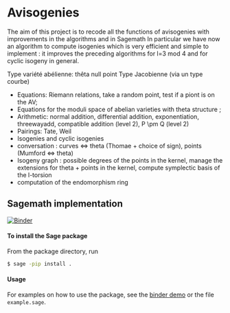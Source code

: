 # Avisogenies

The aim of this project is to recode all the functions of avisogenies with improvements in the algorithms and in Sagemath
In  particular we have now an algorithm to compute isogenies which is very efficient and simple to implement : it improves the preceding algorithms for l=3 mod 4 and for cyclic isogeny in general.

Type variété abélienne: thêta null point
Type Jacobienne (via un type courbe)

- Equations: Riemann relations, take a random point, test if a piont is on the AV;
- Equations for the moduli space of abelian varieties with theta structure ;
- Arithmetic: normal addition, differential addition, exponentiation, threewayadd,
  compatible addition (level 2), P \pm Q (level 2)
- Pairings: Tate, Weil
- Isogenies and cyclic isogenies
- conversation : curves <=> theta (Thomae + choice of sign), points (Mumford <=> theta)
- Isogeny graph : possible degrees of the points in the kernel, manage the extensions for
  theta + points in the kernel, compute symplectic basis of the l-torsion
- computation of the endomorphism ring

## Sagemath implementation
 [![Binder](https://mybinder.org/badge_logo.svg)](https://mybinder.org/v2/git/https%3A%2F%2Fgitlab.inria.fr%2Froberdam%2Favisogenies/sage)

#### To install the Sage package
From the package directory, run

```sh
$ sage -pip install .
```

#### Usage
For examples on how to use the package, see the [binder demo](https://mybinder.org/v2/git/https%3A%2F%2Fgitlab.inria.fr%2Froberdam%2Favisogenies/sage?filepath=.%2Fexample.ipynb
) or the file `example.sage`.
